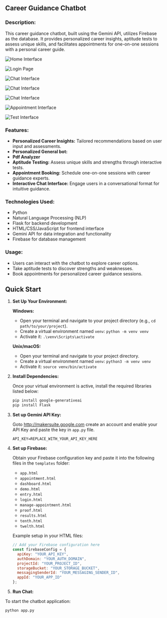 ## Career Guidance Chatbot

### Description:
This career guidance chatbot, built using the Gemini API, utilizes Firebase as the database. It provides personalized career insights, aptitude tests to assess unique skills, and facilitates appointments for one-on-one sessions with a personal career guide.


![Home Interface](https://github.com/user-attachments/assets/17d7bf22-e0f3-46ff-91be-6024bf7ed2a7)


![Login Page](https://github.com/user-attachments/assets/93a34a39-759a-402d-9544-c20214c56f3b)


![Chat Interface](https://github.com/user-attachments/assets/90d701db-b0df-4c87-b0a5-efa0d703adb5)


![Chat Interface](https://github.com/user-attachments/assets/9dc5475e-7304-4e38-8b40-3f59b301e743)


![Chat Interface](https://github.com/user-attachments/assets/205ddf7e-5533-4e8b-b1d8-b49ca22513fb)


![Appointment Interface](https://github.com/user-attachments/assets/479c6f62-addb-4c1c-9786-1101bf2e705f)


![Test Interface](https://github.com/user-attachments/assets/ec85688a-e20f-4dcf-9ecc-c11d150fd1b8)




### Features:
- **Personalized Career Insights:** Tailored recommendations based on user input and assessments.
- **Personalized General bot:**
- **Pdf Analyzer**
- **Aptitude Testing:** Assess unique skills and strengths through interactive tests.
- **Appointment Booking:** Schedule one-on-one sessions with career guidance experts.
- **Interactive Chat Interface:** Engage users in a conversational format for intuitive guidance.

### Technologies Used:
- Python
- Natural Language Processing (NLP)
- Flask for backend development
- HTML/CSS/JavaScript for frontend interface
- Gemini API for data integration and functionality
- Firebase for database management

### Usage:
- Users can interact with the chatbot to explore career options.
- Take aptitude tests to discover strengths and weaknesses.
- Book appointments for personalized career guidance sessions.

## Quick Start

1. **Set Up Your Environment:**

   **Windows:**
   - Open your terminal and navigate to your project directory (e.g., `cd path/to/your/project`).
   - Create a virtual environment named `venv`: `python -m venv venv`
   - Activate it: `.\venv\Scripts\activate`

   **Unix/macOS:**
   - Open your terminal and navigate to your project directory.
   - Create a virtual environment named `venv`: `python3 -m venv venv`
   - Activate it: `source venv/bin/activate`

2. **Install Dependencies:**

   Once your virtual environment is active, install the required libraries listed below:

   ```bash
   pip install google-generativeai
   pip install Flask

3. **Set up Gemini API Key:**

   Goto http://makersuite.google.com create an account and enable your API Key and paste the key in `app.py` file.
   
   `API_KEY=REPLACE_WITH_YOUR_API_KEY_HERE`
   
4. **Set up Firebase:**

   Obtain your Firebase configuration key and paste it into the following files in the `templates` folder:
   - `app.html`
   - `appointment.html`
   - `dashboard.html`
   - `demo.html`
   - `entry.html`
   - `login.html`
   - `manage-appointment.html`
   - `proof.html`
   - `results.html`
   - `tenth.html`
   - `twelth.html`

   Example setup in your HTML files:

   ```javascript
   // Add your Firebase configuration here
   const firebaseConfig = {
     apiKey: "YOUR_API_KEY",
     authDomain: "YOUR_AUTH_DOMAIN",
     projectId: "YOUR_PROJECT_ID",
     storageBucket: "YOUR_STORAGE_BUCKET",
     messagingSenderId: "YOUR_MESSAGING_SENDER_ID",
     appId: "YOUR_APP_ID"
   };

6. **Run Chat:**

To start the chatbot application:

 ```bash
python app.py
